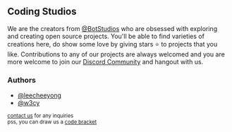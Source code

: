 ## Coding Studios

We are the creators from [@BotStudios](https://github.com/botstudios) who are obsessed with exploring and creating open source projects. You'll be able to find varieties of creations here, do show some love by giving stars ⭐ to projects that you like. Contributions to any of our projects are always welcomed and you are more welcome to join our [Discord Community](https://discord.gg/Ty6nM6y3Ug) and hangout with us.

### Authors
- [@leecheeyong](https://github.com/leecheeyong) 
- [@w3cy](https://github.com/w3cy)


<sub><a href="mailto:tojoeleeofficial@gmail.com">contact us</a> for any inquiries</sub><br>
<sub>pss, you can draw us a [code bracket](https://github.com/CodingStudios/Code-Bracket)</sub>


